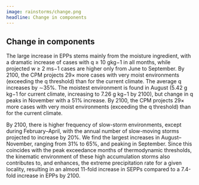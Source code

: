 ```yaml
---
image: rainstorms/change.png
headline: Change in components
---
```


## Change in components

The large increase in EPPs stems mainly from the moisture ingredient, with a dramatic increase of cases with q ≥ 10 gkg−1 in all months, while projected w ≥ 2 ms−1 cases are higher only from June to September. By 2100, the CPM projects 29× more cases with very moist environments (exceeding the q threshold) than for the current climate. The average q increases by ∼35%. The moistest environment is found in August (5.42 g kg−1 for current climate, increasing to 7.26 g kg−1 by 2100), but change in q peaks in November with a 51% increase. By 2100, the CPM projects 29× more cases with very moist environments (exceeding the q threshold) than for the current climate. 

By 2100, there is higher frequency of slow-storm environments, except during February–April, with the annual number of slow-moving storms projected to increase by 20%. We find the largest increases in August–November, ranging from 31% to 65%, and peaking in September. Since this coincides with the peak exceedance months of thermodynamic thresholds, the kinematic environment of these high accumulation storms also contributes to, and enhances, the extreme precipitation rate for a given locality, resulting in an almost 11-fold increase in SEPPs compared to a 7.4-fold increase in EPPs by 2100.

